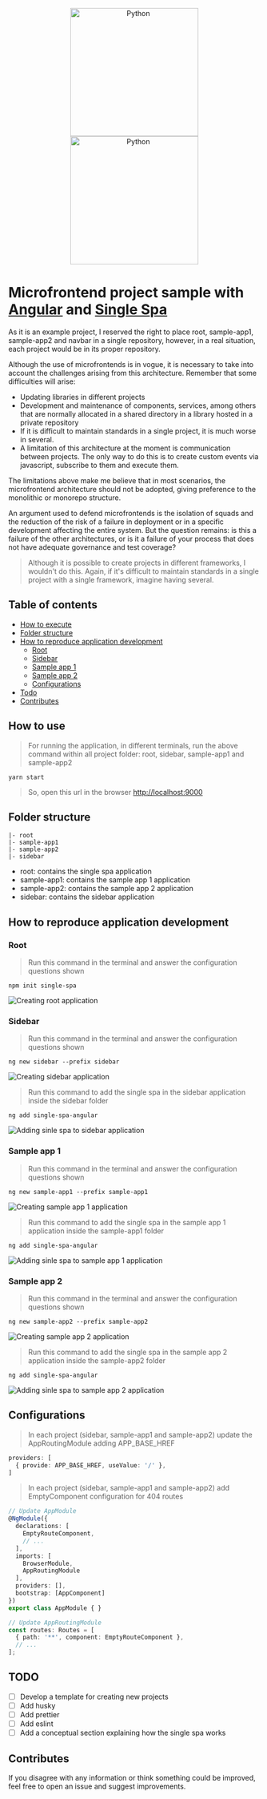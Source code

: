 <p align="center">
  <img src="assets/angular-logo.png" alt="Python" style="height: 256px"/>
  <img src="assets/single-spa-mark-magenta.svg" alt="Python" style="height: 256px"/>
</p>

<h1>Microfrontend project sample with <a href="https://angular.io/">Angular</a> and <a href="https://single-spa.js.org/docs/ecosystem-angular">Single Spa</a></h1>

<p>As it is an example project, I reserved the right to place root, sample-app1, sample-app2 and navbar in a single repository, however, in a real situation, each project would be in its proper repository.</p>

<p>Although the use of microfrontends is in vogue, it is necessary to take into account the challenges arising from this architecture. Remember that some difficulties will arise:</p>

- Updating libraries in different projects
- Development and maintenance of components, services, among others that are normally allocated in a shared directory in a library hosted in a private repository
- If it is difficult to maintain standards in a single project, it is much worse in several.
- A limitation of this architecture at the moment is communication between projects. The only way to do this is to create custom events via javascript, subscribe to them and execute them.

<p>The limitations above make me believe that in most scenarios, the microfrontend architecture should not be adopted, giving preference to the monolithic or monorepo structure.</p>

<p>An argument used to defend microfrontends is the isolation of squads and the reduction of the risk of a failure in deployment or in a specific development affecting the entire system. But the question remains: is this a failure of the other architectures, or is it a failure of your process that does not have adequate governance and test coverage?</p>

> Although it is possible to create projects in different frameworks, I wouldn't do this. Again, if it's difficult to maintain standards in a single project with a single framework, imagine having several.

> 

## Table of contents

- [How to execute](#how-to-execute)
- [Folder structure](#folder-structure)
- [How to reproduce application development](#how-to-reproduce-application-development)
    - [Root](#root)
    - [Sidebar](#sidebar)
    - [Sample app 1](#sample-app-1)
    - [Sample app 2](#sample-app-2)
    - [Configurations](#configurations)
- [Todo](#todo)
- [Contributes](#contributes)

## How to use

> For running the application, in different terminals, run the above command within all project folder: root, sidebar, sample-app1 and sample-app2
```shell
yarn start
```

> So, open this url in the browser [http://localhost:9000](http://localhost:9000)
## Folder structure
```
|- root
|- sample-app1
|- sample-app2
|- sidebar
```

- root: contains the single spa application
- sample-app1: contains the sample app 1 application
- sample-app2: contains the sample app 2 application
- sidebar: contains the sidebar application

## How to reproduce application development

### Root

> Run this command in the terminal and answer the configuration questions shown
```shell
npm init single-spa
```
<img src="assets/creating-root-application.png" alt="Creating root application"/>

### Sidebar

> Run this command in the terminal and answer the configuration questions shown
```shell
ng new sidebar --prefix sidebar
```
<img src="assets/creating-sidebar-application.png" alt="Creating sidebar application"/>

<br />

> Run this command to add the single spa in the sidebar application inside the sidebar folder
```shell
ng add single-spa-angular
```
<img src="assets/adding-single-spa-sidebar.png" alt="Adding sinle spa to sidebar application"/>

### Sample app 1
> Run this command in the terminal and answer the configuration questions shown
```shell
ng new sample-app1 --prefix sample-app1
```
<img src="assets/creating-sample-app1-application.png" alt="Creating sample app 1 application"/>

<br />

> Run this command to add the single spa in the sample app 1 application inside the sample-app1 folder
```shell
ng add single-spa-angular
```
<img src="assets/adding-single-spa-sample-app1.png" alt="Adding sinle spa to sample app 1 application"/>

### Sample app 2
> Run this command in the terminal and answer the configuration questions shown
```shell
ng new sample-app2 --prefix sample-app2
```
<img src="assets/creating-sample-app2-application.png" alt="Creating sample app 2 application"/>

<br />

> Run this command to add the single spa in the sample app 2 application inside the sample-app2 folder
```shell
ng add single-spa-angular
```
<img src="assets/adding-single-spa-sample-app2.png" alt="Adding sinle spa to sample app 2 application"/>

## Configurations

> In each project (sidebar, sample-app1 and sample-app2) update the AppRoutingModule adding APP_BASE_HREF

```typescript
providers: [
  { provide: APP_BASE_HREF, useValue: '/' },
]
```

> In each project (sidebar, sample-app1 and sample-app2) add EmptyComponent configuration for 404 routes

```typescript
// Update AppModule
@NgModule({
  declarations: [
    EmptyRouteComponent,
    // ...
  ],
  imports: [
    BrowserModule,
    AppRoutingModule
  ],
  providers: [],
  bootstrap: [AppComponent]
})
export class AppModule { }
```

```typescript
// Update AppRoutingModule
const routes: Routes = [
  { path: '**', component: EmptyRouteComponent },
  // ...
];
```

## TODO

- [ ] Develop a template for creating new projects
- [ ] Add husky
- [ ] Add prettier
- [ ] Add eslint
- [ ] Add a conceptual section explaining how the single spa works

## Contributes
If you disagree with any information or think something could be improved, feel free to open an issue and suggest improvements.
